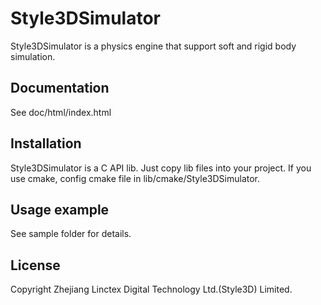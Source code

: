 # Style3DSimulator

Style3DSimulator is a physics engine that support soft and rigid body simulation.

## Documentation

See doc/html/index.html

## Installation

Style3DSimulator is a C API lib. Just copy lib files into your project.
If you use cmake, config cmake file in lib/cmake/Style3DSimulator.

## Usage example

See sample folder for details.

## License

Copyright Zhejiang Linctex Digital Technology Ltd.(Style3D) Limited.

